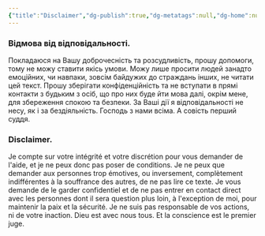 ```yaml
---
{"title":"Disclaimer","dg-publish":true,"dg-metatags":null,"dg-home":null,"permalink":"/disclaimer/","dgPassFrontmatter":true,"noteIcon":""}
---
```



### Відмова від відповідальності.

Покладаюся на Вашу доброчесність та розсудливість, прошу допомоги, тому не можу ставити якісь умови. Можу лише просити людей занадто емоційних, чи навпаки, зовсім байдужих до страждань інших, не читати цей текст. Прошу зберігати конфіденційність та не вступати в прямі контакти з будьким з осіб, що про них  буде йти мова далі, окрім мене, для збереження спокою та безпеки. За Ваші дії я відповідальності не несу, як і за бездіяльність. Господь з нами всіма. А совість перший суддя.

### Disclaimer.

Je compte sur votre intégrité et votre discrétion pour vous demander de l'aide, et je ne peux donc pas poser de conditions. Je ne peux que demander aux personnes trop émotives, ou inversement, complètement indifférentes à la souffrance des autres, de ne pas lire ce texte. Je vous demande de le garder confidentiel et de ne pas entrer en contact direct avec les personnes dont il sera question plus loin, à l'exception de moi, pour maintenir la paix et la sécurité. Je ne suis pas responsable de vos actions, ni de votre inaction. Dieu est avec nous tous. Et la conscience est le premier juge.